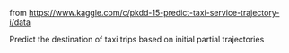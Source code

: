 from https://www.kaggle.com/c/pkdd-15-predict-taxi-service-trajectory-i/data

Predict the destination of taxi trips based on initial partial trajectories

